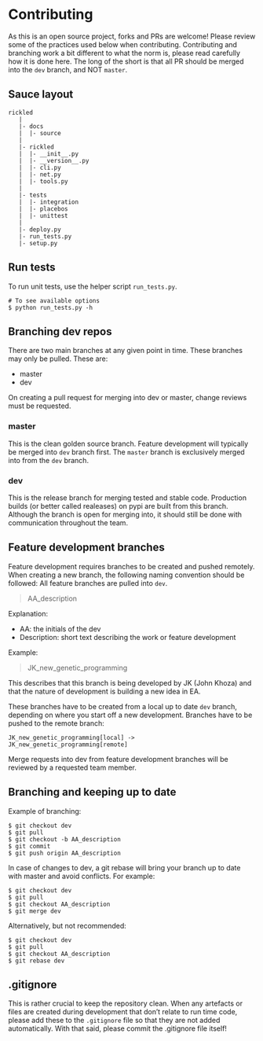 # Contributing

As this is an open source project, forks and PRs are welcome! Please review some of the practices used below when contributing.
Contributing and branching work a bit different to what the norm is, please read carefully how it is done here. The long of the short is that all PR should be merged into the `dev` branch, and NOT `master`.

## Sauce layout

```
rickled
   |
   |- docs
   |  |- source
   |
   |- rickled
   |  |- __init__.py
   |  |- __version__.py
   |  |- cli.py
   |  |- net.py
   |  |- tools.py
   |
   |- tests
   |  |- integration
   |  |- placebos
   |  |- unittest
   |
   |- deploy.py
   |- run_tests.py
   |- setup.py
```
## Run tests

To run unit tests, use the helper script `run_tests.py`.

```shell script
# To see available options
$ python run_tests.py -h
```

## Branching dev repos 

There are two main branches at any given point in time. These branches may only be pulled. These are:

- master
- dev

On creating a pull request for merging into dev or master, change reviews must be requested. 

### master

This is the clean golden source branch. 
Feature development will typically be merged into `dev` branch first.
The `master` branch is exclusively merged into from the `dev` branch. 

### dev

This is the release branch for merging tested and stable code.
Production builds (or better called realeases) on pypi are built from this branch. 
Although the branch is open for merging into, it should still be done with communication throughout the team. 

## Feature development branches

Feature development requires branches to be created and pushed remotely. When creating a new branch, the following naming convention should be followed:
All feature branches are pulled into `dev`. 

> AA_description

Explanation: 
- AA: the initials of the dev
- Description: short text describing the work or feature development

Example:

> JK_new_genetic_programming

This describes that this branch is being developed by JK (John Khoza) and that the nature of development is building a new idea in EA.

These branches have to be created from a local up to date `dev` branch, depending on where you start off a new development. 
Branches have to be pushed to the remote branch:  

`JK_new_genetic_programming[local] -> JK_new_genetic_programming[remote]`

Merge requests into dev from feature development branches will be reviewed by a requested team member.

## Branching and keeping up to date

Example of branching:

```shell script
$ git checkout dev
$ git pull
$ git checkout -b AA_description
$ git commit
$ git push origin AA_description
```

In case of changes to dev, a git rebase will bring your branch up to date with master and avoid conflicts. For example:

```shell script
$ git checkout dev
$ git pull
$ git checkout AA_description
$ git merge dev
```
Alternatively, but not recommended:

```shell script
$ git checkout dev
$ git pull
$ git checkout AA_description
$ git rebase dev
```

## .gitignore

This is rather crucial to keep the repository clean. 
When any artefacts or files are created during development that don’t relate to run time code, please add these to the `.gitignore` file so that they are not added automatically. 
With that said, please commit the .gitignore file itself!

